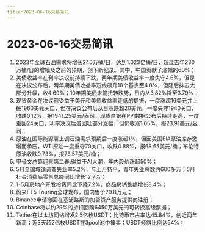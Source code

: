 ```yaml
---
title:2023-06-16交易简讯
---
```

# 2023-06-16交易简讯
1. 2023年全球石油需求将增长240万桶/日，达到1.023亿桶/日，超过去年230万桶/日的增幅及之前的预期，创下新纪录。其中，中国贡献了涨幅的60%；
2. 美债收益率在利率决议前持续下跌，两年期美债收益率一度失守4.6%，但是在决议公布后，两年期美债收益率短线飙升18个基点至4.8%，但随后抹去大部分升幅，收4.69%；10年期美债未能扭转跌势，日内从3.82%降至3.79%；
3. 现货黄金在决议前受益于美元和美债收益率走低的提振，一度涨超16美元并上破1960美元关口，但在决议公布后从日高跌超20美元，一度失守1940关口，收跌0.12%，报1941.25美元/盎司。现货白银在PPI数据公布后持续走高，一度重回24关口，利率决议后虽回吐部分涨幅，但仍收涨1.05%，报23.91美元/盎司；
4. 原油在国际能源署上调石油需求预期后一度涨超1%，但因美国EIA原油库存激增而承压，WTI原油一度重夺70关口，收跌0.88%，报68.65美元/桶；布伦特原油收跌0.73%，报73.57美元/桶；
5. 甲骨文总算迎来第二春:得益于AI大潮，年内股价涨超50%；
6. 5月全国城镇调查失业率5.2%，与上月持平，青年失业总数约600多万；5月社会消费品零售总额同比增长12.7%；
7. 1-5月房地产开发投资同比下降7.2%，商品房销售额增长8.4%；
8. 蔚来ET5 Touring全球发布，国内售价29.8万元；
9. Binance申请撤回在塞浦路斯的加密资产服务提供商注册；
10. Coinbase将以约29%的折扣回购6450万美元的可转换高级票据；
11. Tether在以太坊网络增发2.5亿枚USDT；比特币市占率达45.84%，创近两年新高；近3天超2亿枚USDT在3pool池中被卖；USDT倾斜比例达54%；